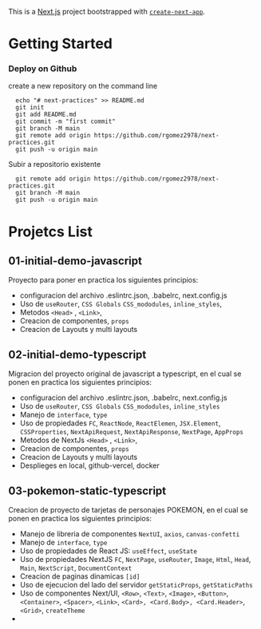 This is a [Next.js](https://nextjs.org/) project bootstrapped with [`create-next-app`](https://github.com/vercel/next.js/tree/canary/packages/create-next-app).

# Getting Started

### Deploy on Github
create a new repository on the command line

```
  echo "# next-practices" >> README.md
  git init
  git add README.md
  git commit -m "first commit"
  git branch -M main
  git remote add origin https://github.com/rgomez2978/next-practices.git
  git push -u origin main

```

Subir a repositorio existente
```
  git remote add origin https://github.com/rgomez2978/next-practices.git
  git branch -M main
  git push -u origin main
```

# Projetcs List

## 01-initial-demo-javascript
Proyecto para poner en practica los siguientes principios:
- configuracion del archivo .eslintrc.json, .babelrc, next.config.js
- Uso de `useRouter`, `CSS Globals` `CSS_mododules`, `inline_styles`, 
- Metodos `<Head>` , `<Link>`,  
- Creacion de componentes, `props`
- Creacion de Layouts y multi layouts
  


## 02-initial-demo-typescript
Migracion del proyecto original de javascript a typescript, en el cual se ponen en practica los siguientes principios:
- configuracion del archivo .eslintrc.json, .babelrc, next.config.js
- Uso de `useRouter`, `CSS Globals` `CSS_mododules`, `inline_styles`
- Manejo de `interface`, `type`
- Uso de propiedades `FC`, `ReactNode`, `ReactElemen`, `JSX.Element`, `CSSProperties`, `NextApiRequest`, `NextApiResponse`,  `NextPage`, `AppProps`
- Metodos de NextJs `<Head>` , `<Link>`,  
- Creacion de componentes, `props`
- Creacion de Layouts y multi layouts
- Desplieges en local, github-vercel, docker


## 03-pokemon-static-typescript
Creacion de proyecto de tarjetas de personajes POKEMON, en el cual se ponen en practica los siguientes principios:
- Manejo de libreria de componentes `NextUI`, `axios`, `canvas-confetti`
- Manejo de `interface`, `type`
- Uso de propiedades de React JS: `useEffect`,  `useState`
- Uso de propiedades NextJS `FC`, `NextPage`, `useRouter`, `Image`, `Html`, `Head`, `Main`, `NextScript`, `DocumentContext`
- Creacion de paginas dinamicas `[id]`
- Uso de ejecucion del lado del servidor `getStaticProps`, `getStaticPaths`
- Uso de componentes Next/UI, `<Row>`, `<Text>`, `<Image>`, `<Button>`, `<Container>`, `<Spacer>`, `<Link>`, `<Card>, <Card.Body>, <Card.Header>`, `<Grid>`, `createTheme`
- 
